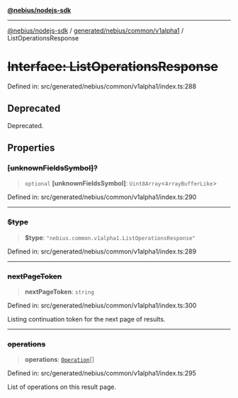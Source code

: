 [**@nebius/nodejs-sdk**](../../../../../README.md)

***

[@nebius/nodejs-sdk](../../../../../README.md) / [generated/nebius/common/v1alpha1](../README.md) / ListOperationsResponse

# ~~Interface: ListOperationsResponse~~

Defined in: src/generated/nebius/common/v1alpha1/index.ts:288

## Deprecated

Deprecated.

## Properties

### ~~\[unknownFieldsSymbol\]?~~

> `optional` **\[unknownFieldsSymbol\]**: `Uint8Array`\<`ArrayBufferLike`\>

Defined in: src/generated/nebius/common/v1alpha1/index.ts:290

***

### ~~$type~~

> **$type**: `"nebius.common.v1alpha1.ListOperationsResponse"`

Defined in: src/generated/nebius/common/v1alpha1/index.ts:289

***

### ~~nextPageToken~~

> **nextPageToken**: `string`

Defined in: src/generated/nebius/common/v1alpha1/index.ts:300

Listing continuation token for the next page of results.

***

### ~~operations~~

> **operations**: [`Operation`](Operation.md)[]

Defined in: src/generated/nebius/common/v1alpha1/index.ts:295

List of operations on this result page.
